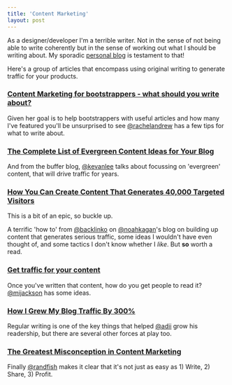 ```yaml
---
title: 'Content Marketing'
layout: post
---
```


As a designer/developer I'm a terrible writer. Not in the sense of not being able to write coherently but in the sense of working out what I should be writing about. My sporadic [personal blog](http://andycroll.com) is testament to that!

Here's a group of articles that encompass using original writing to generate traffic for your products.


### [Content Marketing for bootstrappers - what should you write about?](http://rachelandrew.co.uk/archives/2014/01/24/content-marketing-for-bootstrappers-what-should-you-write-about/)

Given her goal is to help bootstrappers with useful articles and how many I've featured you'll be unsurprised to see [@rachelandrew](http://twitter.com/rachelandrew) has a few tips for what to write about.


### [The Complete List of Evergreen Content Ideas for Your Blog](http://blog.bufferapp.com/the-complete-list-of-evergreen-content-ideas-for-your-blog)

And from the buffer blog, [@kevanlee](http://twitter.com/kevanlee) talks about focussing on 'evergreen' content, that will drive traffic for years.


### [How You Can Create Content That Generates 40,000 Targeted Visitors](http://okdork.com/2014/04/02/how-you-can-create-content-that-generates-40000-targeted-visitors/)

This is a bit of an epic, so buckle up.

A terrific 'how to' from [@backlinko](http://twitter.com/backlinko) on [@noahkagan](http://twitter.com/noahkagan)'s blog on building up content that generates serious traffic, some ideas I wouldn't have even thought of, and some tactics I don't know whether I _like_. But **so** worth a read.


### [Get traffic for your content](http://justinjackson.ca/build-traffic/)

Once you've written that content, how do you get people to read it? [@mijackson](http://twitter.com/mijackson) has some ideas.


### [How I Grew My Blog Traffic By 300%](http://adii.me/how-i-grew-my-blog-traffic-by-300/)

Regular writing is one of the key things that helped [@adii](http://twitter.com/adii) grow his readership, but there are several other forces at play too.


### [The Greatest Misconception in Content Marketing](http://moz.com/blog/the-greatest-misconception-in-content-marketing-whiteboard-friday)

Finally [@randfish](http://twitter.com/randfish) makes it clear that it's not just as easy as 1) Write, 2) Share, 3) Profit.
